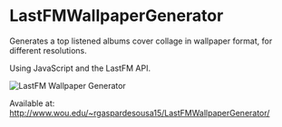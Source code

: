 # LastFMWallpaperGenerator

Generates a top listened albums cover collage in wallpaper format, for different resolutions.

Using JavaScript and the LastFM API.

![LastFM Wallpaper Generator](http://puu.sh/rH7Aj/27886dab47.jpg)

Available at: http://www.wou.edu/~rgaspardesousa15/LastFMWallpaperGenerator/
